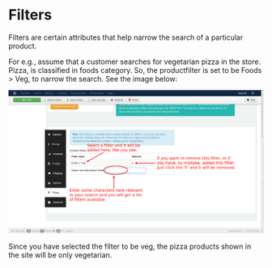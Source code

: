 # Filters

Filters are certain attributes that help narrow the search of a particular product.

For e.g., assume that a customer searches for vegetarian pizza in the store. Pizza, is classified in foods category. So, the productfilter is set to be Foods > Veg, to narrow the search. See the image below:

![Configurable Filters](./assets/images/product_conf_filters_1.png)

Since you have selected the filter to be veg, the pizza products shown in the site will be only vegetarian.